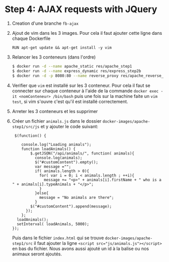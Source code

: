 # Step 4: AJAX requests with JQuery

1. Creation d'une branche `fb-ajax`

2. Ajout de vim dans les 3 images. Pour cela il faut ajouter cette ligne dans chaque Dockerfile

   `RUN apt-get update && apt-get install -y vim	`

3. Relancer les 3 conteneurs (dans l'ordre)

   ```bash
   $ docker run -d --name apache_static res/apache_step1
   $ docker run -d --name express_dynamic res/express_step2b
   $ docker run -d -p 8080:80 --name reverse_proxy res/apache_reverse_proxy
   ```

4. Verifier que `vim` est installé sur les 3 conteneur. Pour cela il faut se connecter sur chaque conteneur à l'aide de la commande `docker exec -it <nomConteneur> /bin/bash` puis une fois sur la machine faite un `vim test`, si vim s'ouvre c'est qu'il est installé correctement.

5. Arreter les 3 conteneurs et les supprimer

6. Créer un fichier `animals.js` dans le dossier `docker-images/apache-step1/src/js` et y ajouter le code suivant:

   ```
    $(function() {
    
       console.log("Loading animals");
       function loadAnimals() {
           $.getJSON("/api/animals/", function( animals){
             console.log(animals);
             $("#customContent").empty();
             var message ="";
             if( animals.length > 0){
               for( var i = 0; i < animals.length ; ++i){
                 message += "<p>" + animals[i].firstName + " who is a " + animals[i].typeAnimals + "</p>";
               }
             }else{
               message = "No animals are there";
             }
           $("#customContent").append(message);
         });
       };
     loadAnimals();
     setInterval( loadAnimals, 5000);
   });
   ```

   Puis dans le fichier `index.html` qui se trouve `docker-images/apache-step1/src` il faut ajouter la ligne `<script src="js/animals.js"></script>` en bas du fichier. Nous avons aussi ajouté un id à la balise ou nos animaux seront ajoutés.